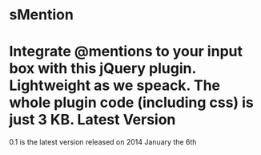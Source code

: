 sMention
========

Integrate @mentions to your input box with this jQuery plugin. Lightweight as we speack. The whole plugin code (including css) is just 3 KB.
Latest Version
========
0.1 is the latest version released on 2014 January the 6th
